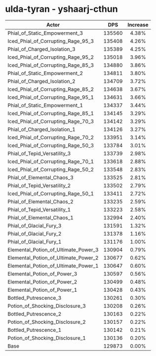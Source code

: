 # ulda-tyran - yshaarj-cthun
| Actor | DPS | Increase |
|---|:---:|:---:|
|Phial_of_Static_Empowerment_3|135560|4.38%|
|Iced_Phial_of_Corrupting_Rage_95_3|135408|4.26%|
|Phial_of_Charged_Isolation_3|135389|4.25%|
|Iced_Phial_of_Corrupting_Rage_95_2|135018|3.96%|
|Iced_Phial_of_Corrupting_Rage_85_3|134880|3.86%|
|Phial_of_Static_Empowerment_2|134811|3.80%|
|Phial_of_Charged_Isolation_2|134709|3.72%|
|Iced_Phial_of_Corrupting_Rage_85_2|134638|3.67%|
|Iced_Phial_of_Corrupting_Rage_95_1|134631|3.66%|
|Phial_of_Static_Empowerment_1|134337|3.44%|
|Iced_Phial_of_Corrupting_Rage_85_1|134145|3.29%|
|Iced_Phial_of_Corrupting_Rage_70_3|134142|3.29%|
|Phial_of_Charged_Isolation_1|134126|3.27%|
|Iced_Phial_of_Corrupting_Rage_70_2|133951|3.14%|
|Iced_Phial_of_Corrupting_Rage_50_3|133784|3.01%|
|Phial_of_Tepid_Versatility_3|133739|2.98%|
|Iced_Phial_of_Corrupting_Rage_70_1|133618|2.88%|
|Iced_Phial_of_Corrupting_Rage_50_2|133548|2.83%|
|Phial_of_Elemental_Chaos_3|133525|2.81%|
|Phial_of_Tepid_Versatility_2|133502|2.79%|
|Iced_Phial_of_Corrupting_Rage_50_1|133411|2.72%|
|Phial_of_Elemental_Chaos_2|133235|2.59%|
|Phial_of_Tepid_Versatility_1|133223|2.58%|
|Phial_of_Elemental_Chaos_1|132994|2.40%|
|Phial_of_Glacial_Fury_3|131591|1.32%|
|Phial_of_Glacial_Fury_2|131378|1.16%|
|Phial_of_Glacial_Fury_1|131176|1.00%|
|Elemental_Potion_of_Ultimate_Power_3|130904|0.79%|
|Elemental_Potion_of_Ultimate_Power_2|130677|0.62%|
|Elemental_Potion_of_Ultimate_Power_1|130647|0.60%|
|Elemental_Potion_of_Power_3|130597|0.56%|
|Elemental_Potion_of_Power_2|130499|0.48%|
|Elemental_Potion_of_Power_1|130428|0.43%|
|Bottled_Putrescence_3|130261|0.30%|
|Potion_of_Shocking_Disclosure_3|130208|0.26%|
|Bottled_Putrescence_2|130163|0.22%|
|Potion_of_Shocking_Disclosure_2|130157|0.22%|
|Bottled_Putrescence_1|130142|0.21%|
|Potion_of_Shocking_Disclosure_1|130136|0.20%|
|Base|129873|0.00%|
